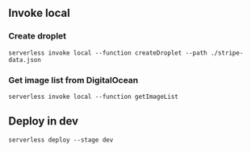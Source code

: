 ## Invoke local

### Create droplet

```console
serverless invoke local --function createDroplet --path ./stripe-data.json
```

### Get image list from DigitalOcean

```console
serverless invoke local --function getImageList
```

## Deploy in dev

```console
serverless deploy --stage dev
```
